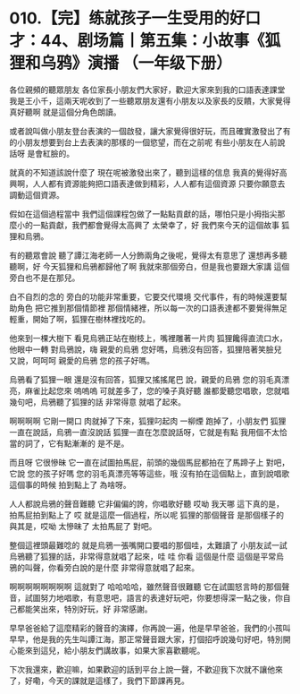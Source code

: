 # 010.【完】练就孩子一生受用的好口才：44、剧场篇丨第五集：小故事《狐狸和乌鸦》演播 （一年级下册）

各位親頻的聽眾朋友 各位家長小朋友們大家好，歡迎大家來到我的口語表達課堂 我是王小千，這兩天呢收到了一些聽眾朋友還有小朋友以及家長的反饋，大家覺得真好聽啊 就是這個分角色朗讀。

或者說叫做小朋友登台表演的一個啟發，讓大家覺得很好玩，而且確實激發出了有的小朋友想要到台上去表演的那樣的一個慾望，而在之前呢 有些小朋友在人前說話呀 是會紅臉的。

就真的不知道該說什麼了 現在呢被激發出來了，聽到這樣的信息 我真的覺得好高興啊，人人都有資源能夠把口語表達做到精彩，人人都有這個資源 只要你願意去調動這個資源。

假如在這個過程當中 我們這個課程包做了一點點貢獻的話，哪怕只是小拇指尖那麼小的一點貢獻，我們都會覺得太高興了 太榮幸了，好 我們來今天的這個故事 狐狸和烏鴉。

有的聽眾會說 聽了譚江海老師一人分飾兩角之後呢，覺得太有意思了 還想再多聽聽啊，好 今天狐狸和烏鴉都歸他了啊 我就來那個旁白，但是我也要跟大家講 這個旁白也不是在那兒。

白不自烈的念的 旁白的功能非常重要，它要交代環境 交代事件，有的時候還要幫助角色 把它推到那個情節裡 那個情緒裡，所以每一次的口語表達都不要覺得無足輕重，開始了啊，狐狸在樹林裡找吃的。

他來到一棵大樹下 看見烏鴉正站在樹枝上，嘴裡雕著一片肉 狐狸饞得直流口水，他眼中一轉 對烏鴉說，嗨 親愛的烏鴉 您好嗎，烏鴉沒有回答，狐狸陪著笑臉兒 又說，呵呵呵 親愛的烏鴉 您的孩子好嗎。

烏鴉看了狐狸一眼 還是沒有回答，狐狸又搖搖尾巴 說，親愛的烏鴉 您的羽毛真漂亮，麻雀比起您來 嗚嗚嗚 可就差多了，您的嗓子真好聽 誰都愛聽您唱歌，您就唱幾句吧，烏鴉聽了狐狸的話 非常得意 就唱了起來。

啊啊啊啊 它剛一開口 肉就掉了下來，狐狸叼起肉 一柳煙 跑掉了，小朋友們 狐狸一直在說話，烏鴉一直沒說話 狐狸一直在怎麼說話呀，它就是有點 我用個不太恰當的詞了，它有點漸漸的 是不是。

而且呀 它很慘昧 它一直在試圖拍馬屁，前頭的幾個馬屁都拍在了馬蹄子上 對吧，它說 您的孩子好嗎 您的羽毛真漂亮等等這些，哦 沒有拍在這個點上，直到說唱歌這個事的時候 拍到點上了 為啥呀。

人人都說烏鴉的聲音難聽 它非偏偏的誇，你唱歌好聽 哎呦 我天哪 這下真的是，拍馬屁拍到點上了 哎 就是這麼一個過程，所以呢 狐狸的那個聲音 是那個樣子的 與其是，哎呦 太慘昧了 太拍馬屁了 對吧。

整個這裡頭最難唸的 就是烏鴉一張嘴開口要唱的那個哇，太難讀了 小朋友試一試 烏鴉聽了狐狸的話，非常得意就唱了起來，哇 哇 你看 這個是什麼 這個是平常烏鴉的叫聲，你看旁白說的是什麼 非常得意就唱了起來。

啊啊啊啊啊啊啊啊 這就對了 哈哈哈哈，雖然聲音很難聽 它在試圖怒言時的那個聲音，試圖努力地唱歌，有意思吧，語言的表達好玩吧，你要想得深一點之後，你自己都能笑出來，特別好玩，好 非常感謝。

早早爸爸給了這麼精彩的聲音的演繹，你再說一遍，他是早早爸爸，我們的小孩叫早早，他是我的先生叫譚江海，那正常聲音跟大家，打個招呼說幾句好吧，特別開心能來到這兒，給小朋友們講故事，如果大家喜歡聽呢。

下次我還來，歡迎嘛，如果歡迎的話到平台上說一聲，不歡迎我下次就不讓他來了，好嘞，今天的課就是這樣了，我們下節課再見。